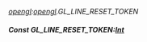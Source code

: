 _[opengl](../../modules/opengl/opengl-module.md):[opengl](../../modules/opengl/opengl-module.md).GL\_LINE\_RESET\_TOKEN_
##### Const GL\_LINE\_RESET\_TOKEN:[Int](../../modules/wonkey/wonkey-types-int.md)
